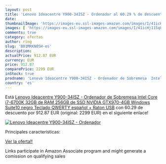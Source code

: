 ```yaml
---
layout: post
title: 'Lenovo Ideacentre Y900-34ISZ - Ordenador al 60.29 % de descuento'
date: 
thumbnailImage: 'https://images-eu.ssl-images-amazon.com/images/I/41icHj115qL._SL200_.jpg'
images: [ 'https://images-eu.ssl-images-amazon.com/images/I/41icHj115qL._SL200_.jpg' ]
comments: true
category: ofertas
author: ring
slug: 'B01MRKN0SH-es'
description:
actualPrice: 912.87 EUR
currency: EUR
price: 912.87
comparePrice: 2299 EUR
inStock: true
prodname: 'Lenovo Ideacentre Y900-34ISZ - Ordenador de Sobremesa  Intel Core i7-6700K  32GB de RAM 256GB de SSD  NVIDIA GTX970-4GB  Windows Suite10   negro  Teclado QWERTY español + Raton USB'
country: 'es'
---
```


Está [Lenovo Ideacentre Y900-34ISZ - Ordenador de Sobremesa  Intel Core i7-6700K  32GB de RAM 256GB de SSD  NVIDIA GTX970-4GB  Windows Suite10   negro  Teclado QWERTY español + Raton USB](https://www.amazon.es/dp/B01MRKN0SH/?tag=tolees-21) con 60.29 de descuento por 912.87 EUR (original: 2299 EUR) en el siguiente enlace!

[![Lenovo Ideacentre Y900-34ISZ - Ordenador](https://images-eu.ssl-images-amazon.com/images/I/41icHj115qL._SL200_.jpg)](https://www.amazon.es/dp/B01MRKN0SH/?tag=tolees-21)

Principales características:


[Ver la oferta!!](https://www.amazon.es/dp/B01MRKN0SH/?tag=tolees-21)

Links participate in Amazon Associate program and might generate a comission on qualifying sales


